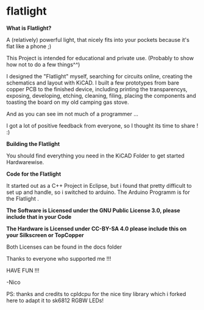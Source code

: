 # flatlight

__What is Flatlight?__


A (relatively) powerful light, that nicely fits into your pockets because it's flat like a phone ;)

This Project is intended for educational and private use. (Probably to show how not to do a few things^^)

I designed the "Flatlight" myself, searching for circuits online, creating the schematics and layout with KiCAD.
I  built a few prototypes from bare copper PCB to the finished device, including printing the transparencys, exposing, developing, etching, cleaning, filing, placing the components and toasting the board on my old camping gas stove.

And as you can see im not much of a programmer ...

I got a lot of positive feedback from everyone, so I thought its time to share ! :)

__Building the Flatlight__

You should find everything you need in the KiCAD Folder to get started Hardwarewise.



__Code for the Flatlight__

It started out as a C++ Project in Eclipse, but i found that pretty difficult to set up and handle, so i switched to arduino.
The Arduino Programm is for the Flatlight . 



<B>The Software is Licensed under the GNU Public License 3.0, please include that in your Code</B>

<B> The Hardware is Licensed under CC-BY-SA 4.0 please include this on your Silkscreen or TopCopper</B>

Both Licenses can be found in the docs folder

Thanks to everyone who supported me  !!!

HAVE FUN !!!

-Nico

PS: thanks and credits to cpldcpu for the nice tiny library which i forked here to adapt it to sk6812 RGBW LEDs!
